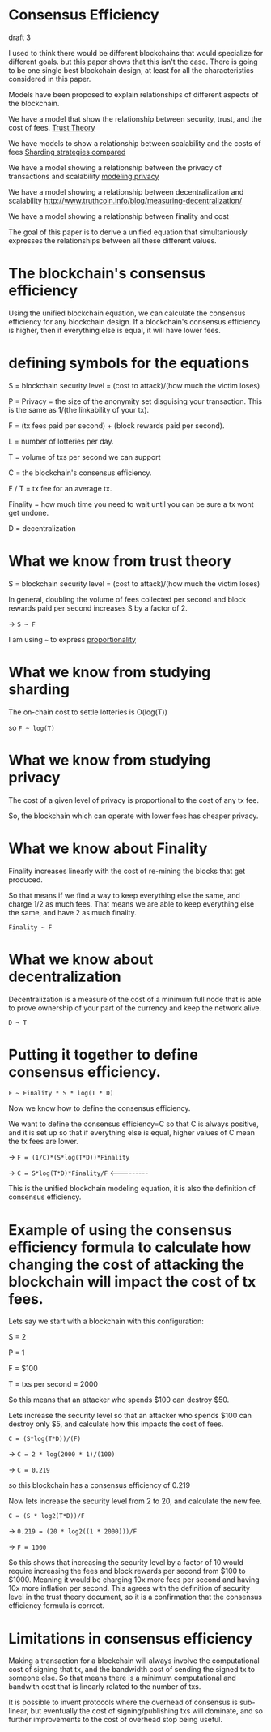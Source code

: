 Consensus Efficiency
========
draft 3

I used to think there would be different blockchains that would specialize for different goals. but this paper shows that this isn't the case.
There is going to be one single best blockchain design, at least for all the characteristics considered in this paper.


Models have been proposed to explain relationships of different aspects of the blockchain.

We have a model that show the relationship between security, trust, and the cost of fees. [Trust Theory](basics/trust_theory.md)

We have models to show a relationship between scalability and the costs of fees [Sharding strategies compared](other_blockchains/sharding.md)

We have a model showing a relationship between the privacy of transactions and scalability [modeling privacy](design/privacy.md)

We have a model showing a relationship between decentralization and scalability http://www.truthcoin.info/blog/measuring-decentralization/

We have a model showing a relationship between finality and cost

The goal of this paper is to derive a unified equation that simultaniously expresses the relationships between all these different values.

The blockchain's consensus efficiency
========

Using the unified blockchain equation, we can calculate the consensus efficiency for any blockchain design.
If a blockchain's consensus efficiency is higher, then if everything else is equal, it will have lower fees.

defining symbols for the equations
========

S = blockchain security level = (cost to attack)/(how much the victim loses)

P = Privacy = the size of the anonymity set disguising your transaction. This is the same as 1/(the linkability of your tx).

F = (tx fees paid per second) + (block rewards paid per second).

L = number of lotteries per day.

T = volume of txs per second we can support

C = the blockchain's consensus efficiency.

F / T = tx fee for an average tx.

Finality = how much time you need to wait until you can be sure a tx wont get undone.

D = decentralization

What we know from trust theory
===========

S = blockchain security level = (cost to attack)/(how much the victim loses)

In general, doubling the volume of fees collected per second and block rewards paid per second increases S by a factor of 2.

-> `S ~ F`

I am using `~` to express [proportionality](https://en.wikipedia.org/wiki/Proportionality_(mathematics))

What we know from studying sharding
==========


The on-chain cost to settle lotteries is O(log(T))

so `F ~ log(T)`

<!-----

`T ~ V * L`

`V ~ T / L`

`F ~ L * (log(T/L))`

-> `F ~ sqrt(T*L)`
------>


What we know from studying privacy
=========

The cost of a given level of privacy is proportional to the cost of any tx fee.

So, the blockchain which can operate with lower fees has cheaper privacy.

What we know about Finality
=========

Finality increases linearly with the cost of re-mining the blocks that get produced.

So that means if we find a way to keep everything else the same, and charge 1/2 as much fees. That means we are able to keep everything else the same, and have 2 as much finality.

`Finality ~ F`

What we know about decentralization
=========

Decentralization is a measure of the cost of a minimum full node that is able to prove ownership of your part of the currency and keep the network alive.

`D ~ T`

<!-------
`1 ~ D * T`
------->

Putting it together to define consensus efficiency.
=========

`F ~ Finality * S * log(T * D)`

Now we know how to define the consensus efficiency.

We want to define the consensus efficiency=C so that C is always positive, and it is set up so that if everything else is equal, higher values of C mean the tx fees are lower.

-> `F = (1/C)*(S*log(T*D))*Finality`

-> `C = S*log(T*D)*Finality/F` <---------

This is the unified blockchain modeling equation, it is also the definition of consensus efficiency.

Example of using the consensus efficiency formula to calculate how changing the cost of attacking the blockchain will impact the cost of tx fees.
==========

Lets say we start with a blockchain with this configuration:

S = 2

P = 1

F = $100

T = txs per second = 2000

So this means that an attacker who spends $100 can destroy $50.

Lets increase the security level so that an attacker who spends $100 can destroy only $5, and calculate how this impacts the cost of fees.

`C = (S*log(T*D))/(F)`

-> `C = 2 * log(2000 * 1)/(100)`

-> `C = 0.219`

so this blockchain has a consensus efficiency of 0.219

Now lets increase the security level from 2 to 20, and calculate the new fee.

`C = (S * log2(T*D))/F`

-> `0.219 = (20 * log2((1 * 2000)))/F`

-> `F = 1000`

So this shows that increasing the security level by a factor of 10 would require increasing the fees and block rewards per second from $100 to $1000. 
Meaning it would be charging 10x more fees per second and having 10x more inflation per second.
This agrees with the definition of security level in the trust theory document, so it is a confirmation that the consensus efficiency formula is correct.



Limitations in consensus efficiency
==================

Making a transaction for a blockchain will always involve the computational cost of signing that tx, and the bandwidth cost of sending the signed tx to someone else.
So that means there is a minimum computational and bandwith cost that is linearly related to the number of txs.

It is possible to invent protocols where the overhead of consensus is sub-linear, but eventually the cost of signing/publishing txs will dominate, and so further improvements to the cost of overhead stop being useful.